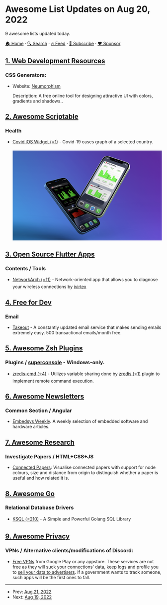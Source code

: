 # Awesome List Updates on Aug 20, 2022

9 awesome lists updated today.

[🏠 Home](/README.md) · [🔍 Search](https://www.trackawesomelist.com/search/) · [🔥 Feed](https://www.trackawesomelist.com/rss.xml) · [📮 Subscribe](https://trackawesomelist.us17.list-manage.com/subscribe?u=d2f0117aa829c83a63ec63c2f&id=36a103854c) · [❤️  Sponsor](https://github.com/sponsors/theowenyoung)



## [1. Web Development Resources](/content/markodenic/web-development-resources/README.md)

### CSS Generators:

- Website: [Neumorphism](https://neumorphism.io/)

  Description: A free online tool for designing attractive UI with colors, gradients and shadows..



## [2. Awesome Scriptable](/content/dersvenhesse/awesome-scriptable/README.md)

### Health

*   [Covid iOS Widget (⭐1)](https://github.com/Hider-alt/covid-widget) - Covid-19 cases graph of a selected country.

    <img src="https://raw.githubusercontent.com/Hider-alt/covid-widget/main/img/Mockup.png" width="800">

## [3. Open Source Flutter Apps](/content/tortuvshin/open-source-flutter-apps/README.md)

### Contents / Tools

*   [NetworkArch (⭐11)](https://github.com/ivirtex/networkarch-flutter) - Network-oriented app that allows you to diagnose your wireless connections by [ivirtex](https://github.com/ivirtex)

## [4. Free for Dev](/content/ripienaar/free-for-dev/README.md)

### Email

*   [Takeout](https://takeout.bysourfruit.com) - A constantly updated email service that makes sending emails extremely easy. 500 transactional emails/month free.

## [5. Awesome Zsh Plugins](/content/unixorn/awesome-zsh-plugins/README.md)

### Plugins / [superconsole](https://github.com/alexchmykhalo/superconsole) - Windows-only.

*   [zredis-cmd (⭐4)](https://github.com/z-shell/zredis-cmd) - Utilizes variable sharing done by [zredis (⭐1)](https://github.com/zdharma-continuum/zredis) plugin to implement remote command execution.

## [6. Awesome Newsletters](/content/zudochkin/awesome-newsletters/README.md)

### Common Section / Angular

*   [Embedsys Weekly](https://embedsysweekly.com/). A weekly selection of embedded software and hardware articles.

## [7. Awesome Research](/content/emptymalei/awesome-research/README.md)

### Investigate Papers / HTML+CSS+JS

*   [Connected Papers](https://www.connectedpapers.com/): Visualise connected papers with support for node colours, size and distance from origin to distinguish whether a paper is useful and how related it is.

## [8. Awesome Go](/content/avelino/awesome-go/README.md)

### Relational Database Drivers

*   [KSQL (⭐210)](https://github.com/VinGarcia/ksql) - A Simple and Powerful Golang SQL Library

## [9. Awesome Privacy](/content/pluja/awesome-privacy/README.md)

### VPNs / Alternative clients/modifications of Discord:

*   [Free VPNs](https://techcrunch.com/2020/09/24/free-vpn-bad-for-privacy/) from Google Play or any appstore. These services are not free as they will suck your connections' data, keep logs and profile you to [sell your data to advertisers](https://thenextweb.com/news/be-cautious-free-vpns-are-selling-your-data-to-3rd-parties). If a government wants to track someone, such apps will be the first ones to fall.

---

- Prev: [Aug 21, 2022](/content/2022/08/21/README.md)
- Next: [Aug 19, 2022](/content/2022/08/19/README.md)